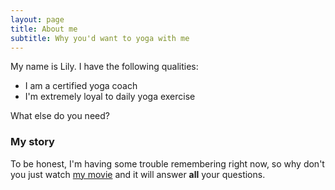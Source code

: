 ```yaml
---
layout: page
title: About me
subtitle: Why you'd want to yoga with me
---
```


My name is Lily. I have the following qualities:

- I am a certified yoga coach
- I'm extremely loyal to daily yoga exercise

What else do you need?

### My story

To be honest, I'm having some trouble remembering right now, so why don't you just watch [my movie](https://en.wikipedia.org/wiki/The_Princess_Bride_%28film%29) and it will answer **all** your questions.
